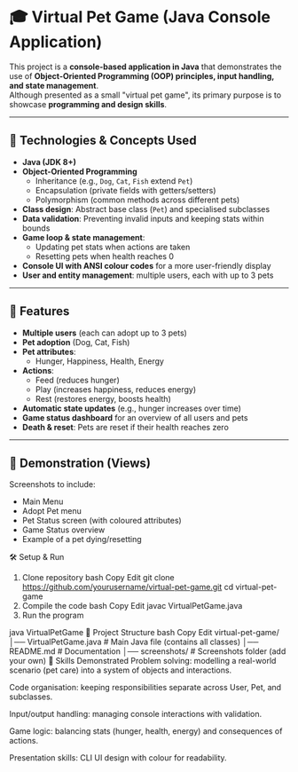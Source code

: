 # 🎓 Virtual Pet Game (Java Console Application)

This project is a **console-based application in Java** that demonstrates the use of **Object-Oriented Programming (OOP) principles, input handling, and state management**.  
Although presented as a small "virtual pet game", its primary purpose is to showcase **programming and design skills**.

---

## 🔑 Technologies & Concepts Used

- **Java (JDK 8+)**
- **Object-Oriented Programming**
  - Inheritance (e.g., `Dog`, `Cat`, `Fish` extend `Pet`)
  - Encapsulation (private fields with getters/setters)
  - Polymorphism (common methods across different pets)
- **Class design**: Abstract base class (`Pet`) and specialised subclasses
- **Data validation**: Preventing invalid inputs and keeping stats within bounds
- **Game loop & state management**:
  - Updating pet stats when actions are taken
  - Resetting pets when health reaches 0
- **Console UI with ANSI colour codes** for a more user-friendly display
- **User and entity management**: multiple users, each with up to 3 pets

---

## 📖 Features

- **Multiple users** (each can adopt up to 3 pets)
- **Pet adoption** (Dog, Cat, Fish)
- **Pet attributes**:
  - Hunger, Happiness, Health, Energy
- **Actions**:
  - Feed (reduces hunger)
  - Play (increases happiness, reduces energy)
  - Rest (restores energy, boosts health)
- **Automatic state updates** (e.g., hunger increases over time)
- **Game status dashboard** for an overview of all users and pets
- **Death & reset**: Pets are reset if their health reaches zero

---

## 📸 Demonstration (Views)

Screenshots to include:
- Main Menu  
- Adopt Pet menu  
- Pet Status screen (with coloured attributes)  
- Game Status overview  
- Example of a pet dying/resetting  

🛠️ Setup & Run
1. Clone repository
bash
Copy
Edit
git clone https://github.com/yourusername/virtual-pet-game.git
cd virtual-pet-game
2. Compile the code
bash
Copy
Edit
javac VirtualPetGame.java
3. Run the program
   
java VirtualPetGame
📂 Project Structure
bash
Copy
Edit
virtual-pet-game/
│── VirtualPetGame.java   # Main Java file (contains all classes)
│── README.md             # Documentation
│── screenshots/          # Screenshots folder (add your own)
🚀 Skills Demonstrated
Problem solving: modelling a real-world scenario (pet care) into a system of objects and interactions.

Code organisation: keeping responsibilities separate across User, Pet, and subclasses.

Input/output handling: managing console interactions with validation.

Game logic: balancing stats (hunger, health, energy) and consequences of actions.

Presentation skills: CLI UI design with colour for readability.

